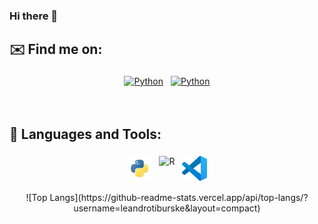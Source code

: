 ### Hi there 👋

## ✉️ Find me on:


<p align="center">
 <a href="https://linkedin.com/in/leandro-tiburske-a323b61b2/" target="_blank" rel="noopener noreferrer"> <img src="https://cdn.jsdelivr.net/npm/simple-icons@v3/icons/linkedin.svg" alt="Python" height="40" style="vertical-align:top; margin:4px"></a>
 <a href="mailto:leandrotiburske@usp.br"> <img src="https://cdn.jsdelivr.net/npm/simple-icons@v3/icons/gmail.svg" alt="Python" height="40" style="vertical-align:top; margin:4px"></a>
</p>

<br />

## 🧰 Languages and Tools:
<p align="center">
<img src="https://raw.githubusercontent.com/github/explore/80688e429a7d4ef2fca1e82350fe8e3517d3494d/topics/python/python.png" alt="Python" height="40" style="vertical-align:top; margin:4px">
<img src="https://user-images.githubusercontent.com/82397631/203814255-90296fe1-69e9-484c-8e47-7803b0fe4d84.jpg" alt="R" height="40" style="vertical-align:top; margin:4px">
<img src="https://raw.githubusercontent.com/github/explore/80688e429a7d4ef2fca1e82350fe8e3517d3494d/topics/visual-studio-code/visual-studio-code.png" alt="VS Code" height="40" style="vertical-align:top; margin:4px">
</p>


<p align="center">
![Top Langs](https://github-readme-stats.vercel.app/api/top-langs/?username=leandrotiburske&layout=compact)
</p>
